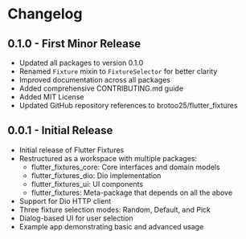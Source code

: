# Changelog

## 0.1.0 - First Minor Release

* Updated all packages to version 0.1.0
* Renamed `Fixture` mixin to `FixtureSelector` for better clarity
* Improved documentation across all packages
* Added comprehensive CONTRIBUTING.md guide
* Added MIT License
* Updated GitHub repository references to brotoo25/flutter_fixtures

## 0.0.1 - Initial Release

* Initial release of Flutter Fixtures
* Restructured as a workspace with multiple packages:
  * flutter_fixtures_core: Core interfaces and domain models
  * flutter_fixtures_dio: Dio implementation
  * flutter_fixtures_ui: UI components
  * flutter_fixtures: Meta-package that depends on all the above
* Support for Dio HTTP client
* Three fixture selection modes: Random, Default, and Pick
* Dialog-based UI for user selection
* Example app demonstrating basic and advanced usage
